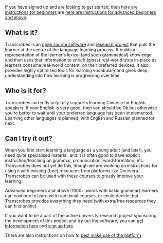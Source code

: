If you have signed up and are looking to get started, then [here are instructions for beginners](/page/software/learn/getting-started-beginner) are [here are instructions for advanced beginners and above](/page/software/learn/getting-started-intermediate).

## What is it?

Transcrobes is an [open source software](https://github.com/transcrobes) and [research project](/page/meaningful-io/intro) that puts the learner at the centre of the language learning process. It builds a representation of the learner’s lexical (and soon grammatical) knowledge and then uses that information to enrich (gloss) real-world texts in-place as learners consume real-world content, on their preferred devices. It also provides highly optimised tools for learning vocabulary and gives deep understanding into how learning is progressing over time.

## Who is it for?

Transcrobes currently only fully supports learning Chinese for English speakers. If your English is very good, then you should be Ok but otherwise you're better to wait until your preferred language has been implemented. Learning other languages is planned, with English and Russian planned for next.

## Can I try it out?

When you first start learning a language as a young adult (and later), you need quite specialised material, and it is often good to have explicit instruction/teaching on grammar, pronunciation, word-formation, etc. Transcrobes does not yet do this, though we are working on instructions for using it with existing (free) resources from platforms like Coursera. Transcrobes can be used with these courses to greatly improve your learning.

Advanced beginners and above (1000+ words with basic grammar) learners can continue to learn with traditional courses, or could decide that Transcrobes provides everything they need (with extra/free resources they can find online).

If you want to be a part of the active university research project sponsoring the development of this project and try out the software, you can [get information here](/post/experiment/) and [sign up here](https://am.transcrob.es/).

There are also instructions on how to [best make use of the platform](/post/learning/)
